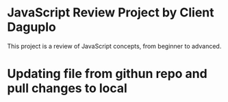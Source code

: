 # JavaScript Review Project by Client Daguplo
This project is a review of JavaScript concepts, from beginner to advanced.
# Updating file from githun repo and pull changes to local 
